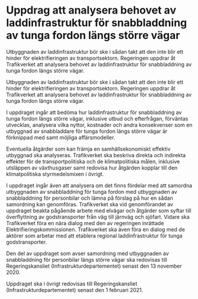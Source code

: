 # Uppdrag att analysera behovet av laddinfrastruktur för snabbladdning av tunga fordon längs större vägar

Utbyggnaden av laddinfrastruktur bör ske i sådan takt att den inte blir ett hinder för elektrifieringen av transportsektorn. Regeringen uppdrar åt Trafikverket att analysera behovet av laddinfrastruktur för snabbladdning av tunga fordon längs större vägar.

Utbyggnaden av laddinfrastruktur bör ske i sådan takt att den inte blir ett hinder för elektrifieringen av transportsektorn. Regeringen uppdrar åt Trafikverket att analysera behovet av laddinfrastruktur för snabbladdning av tunga fordon längs större vägar.

I uppdraget ingår att bedöma hur laddinfrastruktur för snabbladdning av tunga fordon längs större vägar, inklusive utbud och efterfrågan, förväntas utvecklas, analysera vilka nyttor, kostnader och andra konsekvenser som en utbyggnad av snabbladdare för tunga fordon längs större vägar är förknippad med samt möjliga affärsmodeller.

Eventuella åtgärder som kan främja en samhällsekonomiskt effektiv utbyggnad ska analyseras. Trafikverket ska beskriva direkta och indirekta effekter för de transportpolitiska och de klimatpolitiska målen, inklusive utsläppen av växthusgaser samt redovisa hur åtgärden kopplar till den klimatpolitiska styrmedelsmixen i övrigt.

I uppdraget ingår även att analysera om det finns fördelar med att samordna utbyggnaden av snabbladdning för tunga fordon med utbyggnaden av snabbladdning för personbilar och lämna på förslag på hur en sådan samordning kan genomföras. Trafikverket ska vid genomförandet av uppdraget beakta pågående arbete med elvägar och åtgärder som syftar till överflyttning av godstransporter från
väg till järnväg och sjöfart. Vidare ska Trafikverket föra en nära dialog med den av regeringen inrättade Elektrifieringskommissionen. Trafikverket ska även föra en dialog med de aktörer som arbetar med att etablera regional laddinfrastruktur för tunga godstransporter.

Den del av uppdraget som avser samordning med utbyggnaden av
snabbladdning för personbilar längs större vägar ska redovisas till
Regeringskansliet (Infrastrukturdepartementet) senast den 13 november 2020.

Uppdraget ska i övrigt redovisas till Regeringskansliet (Infrastrukturdepartementet) senast den 1 februari 2021.
